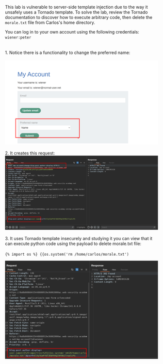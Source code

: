 This lab is vulnerable to server-side template injection due to the way it unsafely uses a Tornado template. To solve the lab, review the Tornado documentation to discover how to execute arbitrary code, then delete the `morale.txt` file from Carlos's home directory.

You can log in to your own account using the following credentials: `wiener:peter`  
<br/><br/>1\. Notice there is a functionality to change the preferred name:  
<br/>![7fd9a3e6c99257a8de6ce22bbd8ab95c.png](../_resources/7fd9a3e6c99257a8de6ce22bbd8ab95c.png)  
<br/>2\. It creates this request:  
![d17400cf0ff981f417630f041f74b053.png](../_resources/d17400cf0ff981f417630f041f74b053.png)  
<br/>3\. It uses Tornado template insecurely and studying it you can view that it can execute python code using the payload to delete morale.txt file:   
<br/>`{% import os %} {{os.system('rm /home/carlos/morale.txt')`

![28b61e3f90cbfbccd0f23d5ccc126307.png](../_resources/28b61e3f90cbfbccd0f23d5ccc126307.png)